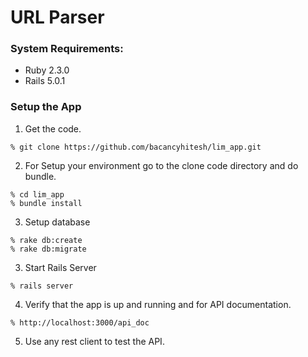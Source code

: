 # URL Parser

### System Requirements:

* Ruby 2.3.0
* Rails 5.0.1

### Setup the App

  1. Get the code.

    % git clone https://github.com/bacancyhitesh/lim_app.git

  2. For Setup your environment go to the clone code directory and do bundle.
    
    % cd lim_app
    % bundle install

  3. Setup database

    % rake db:create
    % rake db:migrate

  3. Start Rails Server

    % rails server
    
  4. Verify that the app is up and running and for API documentation.
    
    % http://localhost:3000/api_doc

  5. Use any rest client to test the API.
    